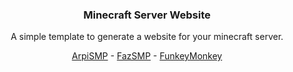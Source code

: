 <h3 align="center">Minecraft Server Website</h3>

<p align="center">A simple template to generate a website for your minecraft server.</p>

<p align="center">
  <a href="https://serversmp.xyz/web/arpismp/index.html">ArpiSMP</a>
  -
  <a href="https://serversmp.xyz/web/fazsmp/index.html">FazSMP</a>
  -
  <a href="https://serversmp.xyz/web/funkymonkey/index.html">FunkeyMonkey</a>
</p>
